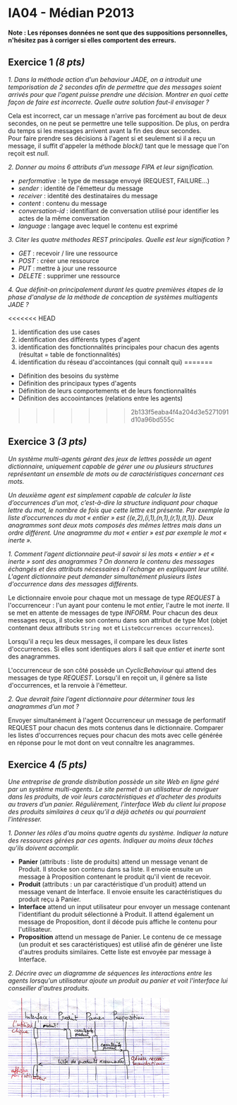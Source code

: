 # IA04 - Médian P2013

**Note : Les réponses données ne sont que des suppositions personnelles, n'hésitez pas à corriger si elles comportent des erreurs.**

## Exercice 1 _(8 pts)_

_1\. Dans la méthode action d'un behaviour JADE, on a introduit une temporisation de 2 secondes afin de permettre que des messages soient arrivés pour que l'agent puisse prendre une décision. Montrer en quoi cette façon de faire est incorrecte. Quelle autre solution faut-il envisager ?_

Cela est incorrect, car un message n'arrive pas forcément au bout de deux secondes, on ne peut se permettre une telle supposition. De plus, on perdra du temps si les messages arrivent avant la fin des deux secondes.<br>
Pour faire prendre ses décisions à l'agent si et seulement si il a reçu un message, il suffit d'appeler la méthode _block()_ tant que le message que l'on reçoit est _null._

_2\. Donner au moins 6 attributs d'un message FIPA et leur signification._

- _performative_ : le type de message envoyé (REQUEST, FAILURE...)
- _sender_ : identité de l'émetteur du message
- _receiver_ : identité des destinataires du message
- _content_ : contenu du message
- _conversation-id_ : identifiant de conversation utilisé pour identifier les actes de la même conversation
- _language_ : langage avec lequel le contenu est exprimé

_3\. Citer les quatre méthodes REST principales. Quelle est leur signification ?_

- _GET_ : recevoir / lire une ressource
- _POST_ : créer une ressource
- _PUT_ : mettre à jour une ressource
- _DELETE_ : supprimer une ressource

_4\. Que définit-on principalement durant les quatre premières étapes de la phase d'analyse de la méthode de conception de systèmes multiagents JADE ?_

<<<<<<< HEAD
1. identification des use cases
2. identification des différents types d'agent
3. identification des fonctionnalités principales pour chacun des agents (résultat = table de fonctionnalités)
4. identification du réseau d'accointances (qui connaît qui)
=======
- Définition des besoins du système
- Définition des principaux types d'agents
- Définition de leurs comportements et de leurs fonctionnalités
- Définition des accoointances (relations entre les agents)
>>>>>>> 2b133f5eaba4f4a204d3e5271091d10a96bd555c

## Exercice 3 _(3 pts)_
_Un système multi-agents gérant des jeux de lettres possède un agent dictionnaire, uniquement capable de gérer une ou plusieurs structures représentant un ensemble de mots ou de caractéristiques concernant ces mots._

_Un deuxième agent est simplement capable de calculer la liste d’occurrences d’un mot, c’est-à-dire la structure indiquant pour chaque lettre du mot, le nombre de fois que cette lettre est présente. Par exemple la liste d’occurrences du mot « entier » est {(e,2),(i,1),(n,1),(r,1),(t,1)}. Deux anagrammes sont deux mots composés des mêmes lettres mais dans un ordre différent. Une anagramme du mot « entier » est par exemple le mot « inerte »._

_1\. Comment l’agent dictionnaire peut-il savoir si les mots « entier » et « inerte » sont des anagrammes ? On donnera le contenu des messages échangés et des attributs nécessaires à l'échange en expliquant leur utilité. L'agent dictionnaire peut demander simultanément plusieurs listes d'occurrence dans des messages différents._

Le dictionnaire envoie pour chaque mot un message de type _REQUEST_ à l'occurrenceur : l'un ayant pour contenu le mot _entier,_ l'autre le mot _inerte._ Il se met en attente de messages de type _INFORM._ Pour chacun des deux messages reçus, il stocke son contenu dans son attribut de type Mot (objet contenant deux attributs `String mot` et `ListeOccurrences occurrences`).

Lorsqu'il a reçu les deux messages, il compare les deux listes d'occurrences. Si elles sont identiques alors il sait que _entier_ et _inerte_ sont des anagrammes.

L'occurrenceur de son côté possède un _CyclicBehaviour_ qui attend des messages de type _REQUEST._ Lorsqu'il en reçoit un, il génère sa liste d'occurrences, et la renvoie à l'émetteur.

_2\. Que devrait faire l’agent dictionnaire pour déterminer tous les anagrammes d’un mot ?_

Envoyer simultanément à l'agent Occurrenceur un message de performatif REQUEST pour chacun des mots contenus dans le dictionnaire.
Comparer les listes d'occurrences reçues pour chacun des mots avec celle générée en réponse pour le mot dont on veut connaître les anagrammes.

## Exercice 4 _(5 pts)_

_Une entreprise de grande distribution possède un site Web en ligne géré par un système multi-agents. Le site permet à un utilisateur de naviguer dans les produits, de voir leurs caractéristiques et d’acheter des produits au travers d’un panier. Régulièrement, l’interface Web du client lui propose des produits similaires à ceux qu’il a déjà achetés ou qui pourraient l’intéresser._

_1\. Donner les rôles d'au moins quatre agents du système. Indiquer la nature des ressources gérées par ces agents. Indiquer au moins deux tâches qu'ils doivent accomplir._

- **Panier** (attributs : liste de produits) attend un message venant de Produit. Il stocke son contenu dans sa liste. Il envoie ensuite un message à Proposition contenant le produit qu'il vient de recevoir.
- **Produit** (attributs : un par caractéristique d'un produit) attend un message venant de Interface. Il envoie ensuite les caractéristiques du produit reçu à  Panier.
- **Interface** attend un input utilisateur pour envoyer un message contenant l'identifiant du produit sélectionné à Produit. Il attend également un message de Proposition, dont il décode puis affiche le contenu pour l'utilisateur.
- **Proposition** attend un message de Panier. Le contenu de ce message (un produit et ses caractéristiques) est utilisé afin de générer une liste d'autres produits similaires. Cette liste est envoyée par message à Interface.

_2\. Décrire avec un diagramme de séquences les interactions entre les agents lorsqu'un utilisateur ajoute un produit au panier et voit l'interface lui conseiller d'autres produits._

![Diagramme de séquences](./img/seq.png)
